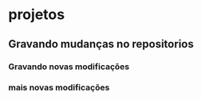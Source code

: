 # projetos
 
## Gravando mudanças no repositorios 

### Gravando novas modificações

### mais novas modificações